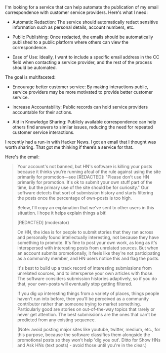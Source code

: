 I'm looking for a service that can help automate the publication of my email correspondence with customer service providers. Here's what I need:

- Automatic Redaction: The service should automatically redact sensitive information such as personal details, account numbers, etc.

- Public Publishing: Once redacted, the emails should be automatically published to a public platform where others can view the correspondence.

- Ease of Use: Ideally, I want to include a specific email address in the CC field when contacting a service provider, and the rest of the process should be automated.

The goal is multifaceted:

- Encourage better customer service: By making interactions public, service providers may be more motivated to provide better customer service.

- Increase Accountability: Public records can hold service providers accountable for their actions.

- Aid in Knowledge Sharing: Publicly available correspondence can help others find answers to similar issues, reducing the need for repeated customer service interactions.

I recently had a run-in with Hacker News. I got an email that I thought was worth sharing. That got me thinking if there’s a service for that.

Here's the email:

> Your account's not banned, but HN's software is killing your posts because it thinks you're running afoul of the rule against using the site primarily for promotion—see [REDACTED]: "Please don't use HN primarily for promotion. It's ok to submit your own stuff part of the time, but the primary use of the site should be for curiosity." Our software detects that sort of submission history and starts filtering the posts once the percentage of own-posts is too high.
>
> Below, I'll copy an explanation that we've sent to other users in this situation. I hope it helps explain things a bit!
>
> [REDACTED] (moderator)
>
> On HN, the idea is for people to submit stories that they ran across and personally found intellectually interesting, not because they have something to promote. It's fine to post your own work, as long as it's interspersed with interesting posts from unrelated sources. But when an account submits promotionally, it feels like they're not participating as a community member, and HN users notice this and flag the posts.
>
> It's best to build up a track record of interesting submissions from unrelated sources, and to intersperse your own articles with those. The software considers submission histories adaptively, so if you do that, your own-posts will eventually stop getting filtered.
>
> If you dig up interesting things from a variety of places, things people haven't run into before, then you'll be perceived as a community contributor rather than someone trying to market something. Particularly good are stories on out-of-the-way topics that rarely or never get attention. The best submissions are the ones that can't be predicted from any existing sequence.
>
> (Note: avoid posting major sites like youtube, twitter, medium, etc., for this purpose, because the software classifies them alongside the promotional posts so they won't help 'dig you out'. Ditto for Show HNs and Ask HNs (text posts) - avoid those until you're in the clear.)

